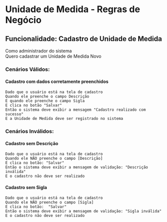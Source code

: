 # Unidade de Medida - Regras de Negócio

## Funcionalidade: Cadastro de Unidade de Medida
  Como administrador do sistema   
  Quero cadastrar um Unidade de Medida Novo

### Cenários Válidos: 

#### Cadastro com dados corretamente preenchidos
    Dado que o usuário está na tela de cadastro
    Quando ele preenche o campo Descrição
    E quando ele preenche o campo Sigla
    E clica no botão "Salvar"
    Então o sistema deve exibir a mensagem "Cadastro realizado com sucesso"
    E a Unidade de Medida deve ser registrado no sistema

### Cenários Inválidos: 

#### Cadastro sem Descrição
    Dado que o usuário está na tela de cadastro
    Quando ele NÃO preenche o campo [Descrição]
    E clica no botão: "Salvar"
    Então o sistema deve exibir a mensagem de validação: "Descrição inválida"
    E o cadastro não deve ser realizado

#### Cadastro sem Sigla
    Dado que o usuário está na tela de cadastro
    Quando ele NÃO preenche o campo [Sigla]
    E clica no botão:  "Salvar"
    Então o sistema deve exibir a mensagem de validação: "Sigla inválida"
    E o cadastro não deve ser realizado
